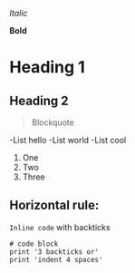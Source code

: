 _Italic_

__Bold__

Heading 1
=========

Heading 2
---------

[1]: https://b.org
[1]: https://url/b.jpg

>Blockquote 

-List hello
-List world
-List cool

1. One
2. Two
3. Three

Horizontal rule:
---

`Inline code` with backticks


```
# code block
print '3 backticks or'
print 'indent 4 spaces'
```
